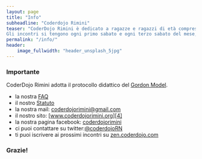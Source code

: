 ```yaml
---
layout: page
title: "Info"
subheadline: "Coderdojo Rimini"
teaser: "CoderDojo Rimini è dedicato a ragazze e ragazzi di età compresa tra i 7 e 14 anni che vogliono imparare a programmare affiancati da informatici professionisti.
Gli incontri si tengono ogni primo sabato e ogni terzo sabato del mese, dalle 15 alle 18."
permalink: "/info/"
header:
    image_fullwidth: "header_unsplash_5jpg"
---
```


### Importante

CoderDojo Rimini adotta il protocollo didattico del [Gordon Model][1].

* la nostra [FAQ][2]
* il nostro [Statuto][3]
* la nostra mail: coderdojorimini@gmail.com
* il nostro sito: [www.coderdojorimini.org][4]
* la nostra pagina facebook: [coderdojorimini][5]
* ci puoi contattare su twitter:[@coderdojoRN][6]
* ti puoi iscrivere ai prossimi incontri su [zen.coderdojo.com][7]


### Grazie!

 [1]: https://github.com/gordonway/coderDojoTools
 [2]: https://www.coderdojorimini.org/chi-siamo/domande-frequenti/
 [3]: https://coderdojo.com/reporting-governance/
 [4]: https://www.coderdojorimini.org
 [5]: https://www.facebook.com/coderdojorimini/
 [6]: https://twitter.com/coderdojoRN
 [7]: https://zen.coderdojo.com/dojos/it/emilia-romagna/rimini-province-of-rimini/rimini
